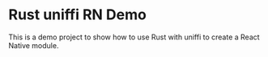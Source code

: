 # Rust uniffi RN Demo

This is a demo project to show how to use Rust with uniffi to create a React Native module.